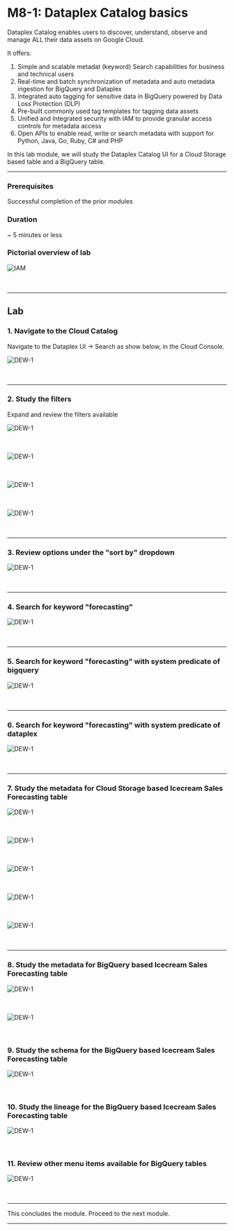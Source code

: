 
# M8-1: Dataplex Catalog basics

Dataplex Catalog enables users to discover, understand, observe and  manage ALL their data assets on Google Cloud.

It offers:
1. Simple and scalable metadat (keyword) Search capabilities for business and technical users
2. Real-time and batch synchronization of metadata and auto metadata ingestion for BigQuery  and Dataplex
3. Integrated auto tagging for sensitive data in BigQuery powered by Data Loss Protection (DLP)
4. Pre-built commonly used tag templates for tagging data assets
5. Unified and Integrated security with IAM to provide granular access controls for metadata access
6. Open APIs to enable read, write or search metadata with support for Python, Java, Go, Ruby, C# and PHP
  
In this lab module, we will study the Dataplex Catalog UI for a Cloud Storage based table and a BigQuery table.

<hr>

### Prerequisites

Successful completion of the prior modules


### Duration

~ 5 minutes or less


### Pictorial overview of lab

![IAM](../01-images/m081-00.png)   
<br><br>

<hr>

## Lab

### 1. Navigate to the Cloud Catalog
Navigate to the Dataplex UI -> Search as show below, in the Cloud Console. 

![DEW-1](../01-images/m081-01.png)   
<br><br>
<hr>

### 2. Study the filters
Expand and review the filters available

![DEW-1](../01-images/m081-02.png)   
<br><br>

![DEW-1](../01-images/m081-03.png)   
<br><br>

![DEW-1](../01-images/m081-04.png)   
<br><br>

![DEW-1](../01-images/m081-05.png)   
<br><br>

<hr>

### 3. Review options under the "sort by" dropdown

![DEW-1](../01-images/m081-06.png)   
<br><br>

<hr>

### 4. Search for keyword "forecasting"

![DEW-1](../01-images/m081-07.png)   
<br><br>

<hr>

### 5. Search for keyword "forecasting" with system predicate of bigquery

![DEW-1](../01-images/m081-08.png)   
<br><br>

<hr>

### 6. Search for keyword "forecasting" with system predicate of dataplex

![DEW-1](../01-images/m081-09.png)   
<br><br>

<hr>

### 7. Study the metadata for Cloud Storage based Icecream Sales Forecasting table

![DEW-1](../01-images/m081-10.png)   
<br><br>

![DEW-1](../01-images/m081-11.png)   
<br><br>

![DEW-1](../01-images/m081-12.png)   
<br><br>

![DEW-1](../01-images/m081-13.png)   
<br><br>

![DEW-1](../01-images/m081-14.png)   
<br><br>

<hr>

### 8. Study the metadata for BigQuery based Icecream Sales Forecasting table

![DEW-1](../01-images/m081-15.png)   
<br><br>

![DEW-1](../01-images/m081-16.png)   
<br><br>


### 9. Study the schema for the BigQuery based Icecream Sales Forecasting table

![DEW-1](../01-images/m081-17.png)   
<br><br>

### 10. Study the lineage for the BigQuery based Icecream Sales Forecasting table


![DEW-1](../01-images/m081-18.png)   
<br><br>

### 11. Review other menu items available for BigQuery tables

![DEW-1](../01-images/m081-19.png)   
<br><br>

<hr>

This concludes the module. Proceed to the next module.

<hr>


